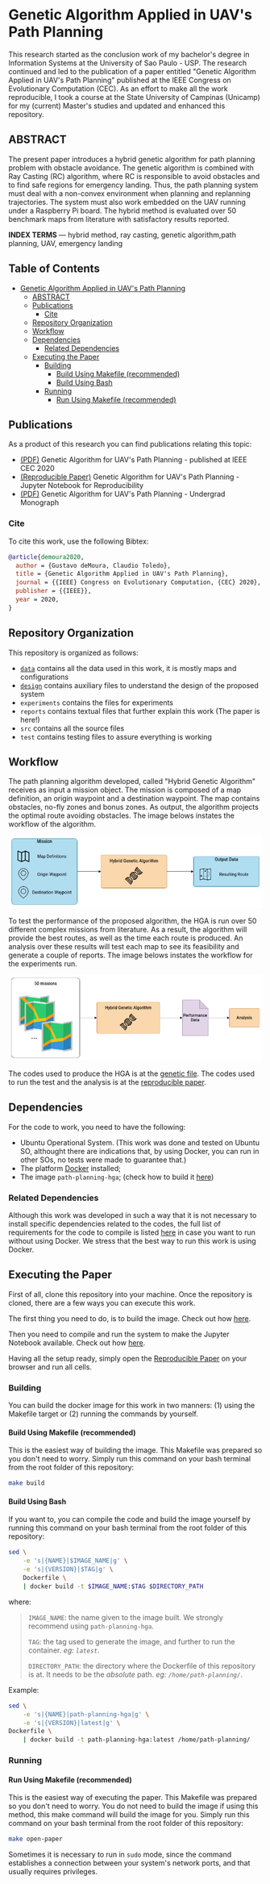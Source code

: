 # Genetic Algorithm Applied in UAV's Path Planning

This research started as the conclusion work of my bachelor's degree in Information Systems at the University of Sao Paulo - USP. The research continued and led to the publication of a paper entitled "Genetic Algorithm Applied in UAV's Path Planning" published at the IEEE Congress on Evolutionary Computation (CEC). As an effort to make all the work reproducible, I took a course at the State University of Campinas (Unicamp) for my (current) Master's studies and updated and enhanced this repository.

## ABSTRACT

The present paper introduces a hybrid genetic algorithm for path planning problem with obstacle avoidance. The genetic algorithm is combined with Ray Casting (RC) algorithm, where  RC  is  responsible  to  avoid  obstacles  and  to  find  safe regions  for  emergency  landing.  Thus,  the  path  planning  system must  deal  with  a  non-convex  environment  when  planning  and replanning  trajectories.  The  system  must  also  work  embedded on  the  UAV  running  under  a  Raspberry  Pi  board.  The  hybrid method  is  evaluated  over  50  benchmark  maps  from  literature with  satisfactory  results  reported.

**INDEX TERMS** — hybrid  method,  ray  casting,  genetic  algorithm,path  planning,  UAV,  emergency  landing

## Table of Contents <!-- omit in toc -->

- [Genetic Algorithm Applied in UAV's Path Planning](#genetic-algorithm-applied-in-uavs-path-planning)
  - [ABSTRACT](#abstract)
  - [Publications](#publications)
    - [Cite](#cite)
  - [Repository Organization](#repository-organization)
  - [Workflow](#workflow)
  - [Dependencies](#dependencies)
    - [Related Dependencies](#related-dependencies)
  - [Executing the Paper](#executing-the-paper)
    - [Building](#building)
      - [Build Using Makefile (recommended)](#build-using-makefile-recommended)
      - [Build Using Bash](#build-using-bash)
    - [Running](#running)
      - [Run Using Makefile (recommended)](#run-using-makefile-recommended)

## Publications

As a product of this research you can find publications relating this topic:

- [(PDF)](./reports/Genetic%20Algorithm%20Applied%20in%20UAV's%20Path%20Planning.pdf) Genetic Algorithm for UAV's Path Planning - published at IEEE CEC 2020
- [(Reproducible Paper)](./reports/Paper%20-%20Genetic%20Algorithm%20Applied%20in%20UAV's%20Path%20Planning.ipynb) Genetic Algorithm for UAV's Path Planning - Jupyter Notebook for Reproducibility
- [(PDF)](http://bdta.sibi.usp.br/directbitstream/46bcc039-bf3c-47a3-960e-87530cf1944d/gustavo%20de%20moura%20souza.pdf) Genetic Algorithm for UAV's Path Planning - Undergrad Monograph

### Cite

To cite this work, use the following Bibtex:

```bibtex
@article{demoura2020,
  author = {Gustavo deMoura, Claudio Toledo},
  title = {Genetic Algorithm Applied in UAV's Path Planning},
  journal = {{IEEE} Congress on Evolutionary Computation, {CEC} 2020},
  publisher = {{IEEE}},
  year = 2020,
}
```

## Repository Organization

This repository is organized as follows:

- [`data`](./data) contains all the data used in this work, it is mostly maps and configurations
- [`design`](./design) contains auxiliary files to understand the design of the proposed system
- `experiments` contains the files for experiments
- `reports` contains textual files that further explain this work (The paper is here!)
- `src` contains all the source files
- `test` contains testing files to assure everything is working

## Workflow

The path planning algorithm developed, called "Hybrid Genetic Algorithm" receives as input a mission object. The mission is composed of a map definition, an origin waypoint and a destination waypoint. The map contains obstacles, no-fly zones and bonus zones. As output, the algorithm projects the optimal route avoiding obstacles. The image belows instates the workflow of the algorithm.

![Workflow for HGA](./design/hga_workflow.png)

To test the performance of the proposed algorithm, the HGA is run over 50 different complex missions from literature. As a result, the algorithm will provide the best routes, as well as the time each route is produced. An analysis over these results will test each map to see its feasibility and generate a couple of reports. The image belows instates the workflow for the experiments run.

![Workflow for the experiments](./design/experiments_workflow.png)

The codes used to produce the HGA is at the [genetic file](./src/naboo/genetic.py). The codes used to run the test and the analysis is at the [reproducible paper](./reports/Paper%20-%20Genetic%20Algorithm%20Applied%20in%20UAV's%20Path%20Planning.ipynb).

## Dependencies

For the code to work, you need to have the following:

- Ubuntu Operational System. (This work was done and tested on Ubuntu SO, althought there are indications that, by using Docker, you can run in other SOs, no tests were made to guarantee that.)
- The platform [Docker](https://docs.docker.com/get-docker/) installed;
- The image `path-planning-hga`; (check how to build it [here](#building-the-image))

### Related Dependencies

Although this work was developed in such a way that it is not necessary to install specific dependencies related to the codes, the full list of requirements for the code to compile is listed [here](./src/requirements.txt) in case you want to run without using Docker. We stress that the best way to run this work is using Docker.

## Executing the Paper

First of all, clone this repository into your machine. Once the repository is cloned, there are a few ways you can execute this work.

The first thing you need to do, is to build the image. Check out how [here](#building).

Then you need to compile and run the system to make the Jupyter Notebook available. Check out how [here](#running).

Having all the setup ready, simply open the [Reproducible Paper](./reports/Paper%20-%20Genetic%20Algorithm%20Applied%20in%20UAV's%20Path%20Planning.ipynb) on your browser and run all cells.

### Building

You can build the docker image for this work in two manners: (1) using the Makefile target or (2) running the commands by yourself.

#### Build Using Makefile (recommended)

This is the easiest way of building the image. This Makefile was prepared so you don't need to worry. Simply run this command on your bash terminal from the root folder of this repository:

```bash
make build
```

#### Build Using Bash

If you want to, you can compile the code and build the image yourself by running this command on your bash terminal from the root folder of this repository:

```bash
sed \
    -e 's|{NAME}|$IMAGE_NAME|g' \
    -e 's|{VERSION}|$TAG|g' \
    Dockerfile \
    | docker build -t $IMAGE_NAME:$TAG $DIRECTORY_PATH
```

where:

> `IMAGE_NAME`: the name given to the image built. We strongly recommend using `path-planning-hga`.
>
> `TAG`: the tag used to generate the image, and further to run the container. _eg: `latest`_.
>
> `DIRECTORY_PATH`: the directory where the Dockerfile of this repository is at. It needs to be the _absolute_ path. _eg: `/home/path-planning/`_.

Example:

```bash
sed \
    -e 's|{NAME}|path-planning-hga|g' \
    -e 's|{VERSION}|latest|g' \
Dockerfile \
    | docker build -t path-planning-hga:latest /home/path-planning/
```

### Running

#### Run Using Makefile (recommended)

This is the easiest way of executing the paper. This Makefile was prepared so you don't need to worry. You do not need to build the image if using this method, this make command will build the image for you. Simply run this command on your bash terminal from the root folder of this repository:

```bash
make open-paper
```

Sometimes it is necessary to run in `sudo` mode, since the command establishes a connection between your system's network ports, and that usually requires privileges.
